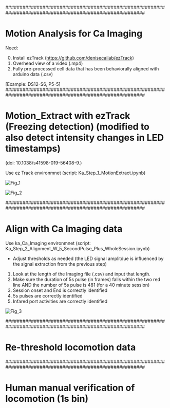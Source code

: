 #########################################################################################################
# Motion Analysis for Ca Imaging 

Need:

0. Install ezTrack (https://github.com/denisecailab/ezTrack)
1. Overhead view of a video (.mp4)
2. Fully pre-processed cell data that has been behaviorally aligned with arduino data (.csv)

[Example:  DS12-S6, P5-5]
#########################################################################################################
# Motion_Extract with ezTrack (Freezing detection) (modified to also detect intensity changes in LED timestamps)
(doi: 10.1038/s41598-019-56408-9.)

Use ez Track environmnet (script:  Ka_Step_1_MotionExtract.ipynb)


![Fig_1](https://github.com/user-attachments/assets/d2bbdfc5-1288-4614-8b2c-cdf6b705b82b)


![Fig_2](https://github.com/user-attachments/assets/5182daca-5d07-493b-a5b2-f8a7e860d75c)



#########################################################################################################
# Align with Ca Imaging data

Use ka_Ca_Imaging environmnet (script:  Ka_Step_2_Alignment_W_5_SecondPulse_Plus_WholeSession.ipynb)

* Adjust thresholds as needed (the LED signal amplitdue is influenced by the signal extraction from the previous step)

1. Look at the length of the Imaging file (.csv) and input that length.  
2. Make sure the duration of 5s pulse (in frames) falls within the two red line AND the number of 5s pulse is 481 (for a 40 minute session)
3. Session onset and End is correctly identified
4. 5s pulses are correctly identified
5. Infared port activities are correctly identified 

![Fig_3](https://github.com/user-attachments/assets/407265e9-cac0-463e-96ce-4a0827608a90)




#########################################################################################################
# Re-threshold locomotion data 



#########################################################################################################
# Human manual verification of locomotion (1s bin) 


#
